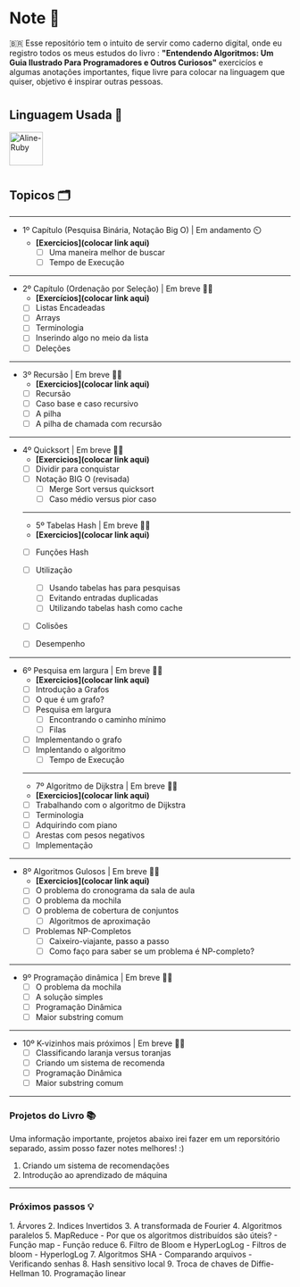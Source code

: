 # **Note 📜**

🇧🇷 Esse repositório tem o intuito de servir como caderno digital, onde eu registro todos os meus estudos do livro : <strong>"Entendendo Algoritmos: Um Guia Ilustrado Para Programadores e Outros Curiosos"</strong> exercicíos e algumas anotações importantes, fique livre para colocar na linguagem que quiser, objetivo é inspirar outras pessoas.

# <h2>Linguagem Usada 🧪</h2>
<img align="center" alt="Aline-Ruby" height="60" width="60" src="https://cdn.jsdelivr.net/gh/devicons/devicon@latest/icons/javascript/javascript-original.svg">  
          
          
          
         
          

# <h2>Topicos 🗂️</h2>

____________________________________________________
- 1º Capítulo (Pesquisa Binária, Notação Big O) | Em andamento ⏲️
    - <strong>[Exercicios](colocar link aqui)</strong>
        - [ ] Uma maneira melhor de buscar
        - [ ] Tempo de Execução
          
__________________________________________________
- 2º Capítulo (Ordenação por Seleção) | Em breve ✋🏻
    - <strong>[Exercícios](colocar link aqui)</strong>
    - [ ] Listas Encadeadas
    - [ ] Arrays
    - [ ] Terminologia
    - [ ] Inserindo algo no meio da lista 
    - [ ] Deleções
     
__________________________________________________
 - 3º Recursão | Em breve ✋🏻
    - <strong>[Exercicios](colocar link aqui)</strong>
    - [ ] Recursão
    - [ ] Caso base e caso recursivo
    - [ ] A pilha
    - [ ] A pilha de chamada com recursão
    
_________________________________________________ 
- 4º Quicksort | Em breve ✋🏻
    - <strong>[Exercicios](colocar link aqui)</strong>
    - [ ] Dividir para conquistar
    - [ ] Notação BIG O (revisada)
       - [ ] Merge Sort versus quicksort
       - [ ] Caso médio versus pior caso
   _____________________________________________
    - 5º Tabelas Hash | Em breve ✋🏻
    - <strong>[Exercicios](colocar link aqui)</strong>
    - [ ] Funções Hash
    - [ ] Utilização
       - [ ] Usando tabelas has para pesquisas
       - [ ] Evitando entradas duplicadas
       - [ ] Utilizando tabelas hash como cache
    - [ ] Colisões
    - [ ] Desempenho


_________________________________

- 6º Pesquisa em largura | Em breve ✋🏻
    - <strong>[Exercicios](colocar link aqui)</strong>
    - [ ] Introdução a Grafos
    - [ ] O que é um grafo?
    - [ ] Pesquisa em largura
       - [ ] Encontrando o caminho mínimo
       - [ ] Filas
    - [ ] Implementando o grafo
    - [ ] Implentando o algoritmo
      - [ ] Tempo de Execução

   _____________________________________
    - 7º Algoritmo de Dijkstra | Em breve ✋🏻
    - <strong>[Exercicios](colocar link aqui)</strong>
    - [ ] Trabalhando com o algoritmo de Dijkstra
    - [ ] Terminologia
    - [ ] Adquirindo com piano
    - [ ] Arestas com pesos negativos
    - [ ] Implementação
    
 ________________________________________
- 8º Algoritmos Gulosos | Em breve ✋🏻
    - <strong>[Exercicios](colocar link aqui)</strong>
    - [ ] O problema do cronograma da sala de aula
    - [ ] O problema da mochila
    - [ ] O problema de cobertura de conjuntos
      - [ ] Algoritmos de aproximação 
    - [ ] Problemas NP-Completos
      - [ ] Caixeiro-viajante, passo a passo
      - [ ] Como faço para saber se um problema é NP-completo?
 _______________________________________
- 9º Programação dinâmica | Em breve ✋🏻
    - [ ] O problema da mochila
    - [ ] A solução simples
    - [ ] Programação Dinâmica
    - [ ] Maior substring comum
________________________________________
- 10º K-vizinhos mais próximos | Em breve ✋🏻
    - [ ] Classificando laranja versus toranjas
    - [ ] Criando um sistema de recomenda
    - [ ] Programação Dinâmica
    - [ ] Maior substring comum

________________________________________

<h3>Projetos do Livro 📚</h3>
<p>Uma informação importante, projetos abaixo irei fazer em um reporsitório separado, assim posso fazer notes melhores! :) </p>

1. Criando um sistema de recomendações
2. Introdução ao aprendizado de máquina
   

________________________________

<h3>Próximos passos 💡</h3>
1. Árvores
2. Indices Invertidos
3. A transformada de Fourier
4. Algoritmos paralelos
5. MapReduce
 - Por que os algoritmos distribuídos são úteis?
 - Função map
 - Função reduce
6. Filtro de Bloom e HyperLogLog
 - Filtros de bloom
 - HyperlogLog
7. Algoritmos SHA
 - Comparando arquivos
 - Verificando senhas
8. Hash sensitivo local
9. Troca de chaves de Diffie-Hellman
10. Programação linear
 

 

   
     
      
      

